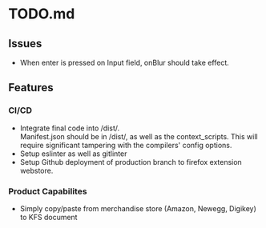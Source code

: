 # **TODO.md**
## **Issues**
- When enter is pressed on Input field, onBlur should take effect.

## **Features**
### CI/CD
- Integrate final code into /dist/.  
Manifest.json should be in /dist/, as well as the context_scripts. This will require significant tampering with the compilers' config options.
- Setup eslinter as well as gitlinter
- Setup Github deployment of production branch to firefox extension webstore.  

### Product Capabilites
- Simply copy/paste from merchandise store (Amazon, Newegg, Digikey) to KFS document